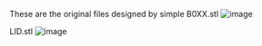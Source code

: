 These are the original files designed by simple
B0XX.stl
![image](https://i.imgur.com/4asSXqO.png)

LID.stl
![image](https://i.imgur.com/N0HIAY2.png)
